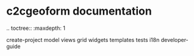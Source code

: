c2cgeoform documentation
==========================

.. toctree::
   :maxdepth: 1

   create-project
   model
   views
   grid
   widgets
   templates
   tests
   i18n
   developer-guide
